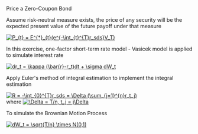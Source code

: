 Price a Zero-Coupon Bond

Assume risk-neutral measure exists, the price of any security will be the expected present value of the future payoff under that measure

<a href="https://www.codecogs.com/eqnedit.php?latex=P_{t}&space;=&space;E^{*}_{t}(e^{-\int_{t}^{T}r_sds}V_T)" target="_blank"><img src="https://latex.codecogs.com/gif.latex?P_{t}&space;=&space;E^{*}_{t}(e^{-\int_{t}^{T}r_sds}V_T)" title="P_{t} = E^{*}_{t}(e^{-\int_{t}^{T}r_sds}V_T)" /></a>


In this exercise, one-factor short-term rate model - Vasicek model is applied to simulate interest rate

<a href="https://www.codecogs.com/eqnedit.php?latex=dr_t&space;=&space;\kappa&space;(\bar{r}-r_t)dt&space;&plus;&space;\sigma&space;dW_t" target="_blank"><img src="https://latex.codecogs.com/gif.latex?dr_t&space;=&space;\kappa&space;(\bar{r}-r_t)dt&space;&plus;&space;\sigma&space;dW_t" title="dr_t = \kappa (\bar{r}-r_t)dt + \sigma dW_t" /></a>

Apply Euler's method of integral estimation to implement the integral estimation

<a href="https://www.codecogs.com/eqnedit.php?latex=R&space;=&space;-\int_{0}^{T}r_sds&space;=&space;\Delta&space;(\sum_{j=1}^{n}r_t_j)" target="_blank"><img src="https://latex.codecogs.com/gif.latex?R&space;=&space;-\int_{0}^{T}r_sds&space;=&space;\Delta&space;(\sum_{j=1}^{n}r_t_j)" title="R = -\int_{0}^{T}r_sds = \Delta (\sum_{j=1}^{n}r_t_j)" /></a>  
where <a href="https://www.codecogs.com/eqnedit.php?latex=\Delta&space;=&space;T/n,&space;t_j&space;=&space;j\Delta" target="_blank"><img src="https://latex.codecogs.com/gif.latex?\Delta&space;=&space;T/n,&space;t_j&space;=&space;j\Delta" title="\Delta = T/n, t_j = j\Delta" /></a>


To simulate the Brownian Motion Process

<a href="https://www.codecogs.com/eqnedit.php?latex=dW_t&space;=&space;\sqrt{T/n}&space;\times&space;N(0,1)" target="_blank"><img src="https://latex.codecogs.com/gif.latex?dW_t&space;=&space;\sqrt{T/n}&space;\times&space;N(0,1)" title="dW_t = \sqrt{T/n} \times N(0,1)" /></a>
